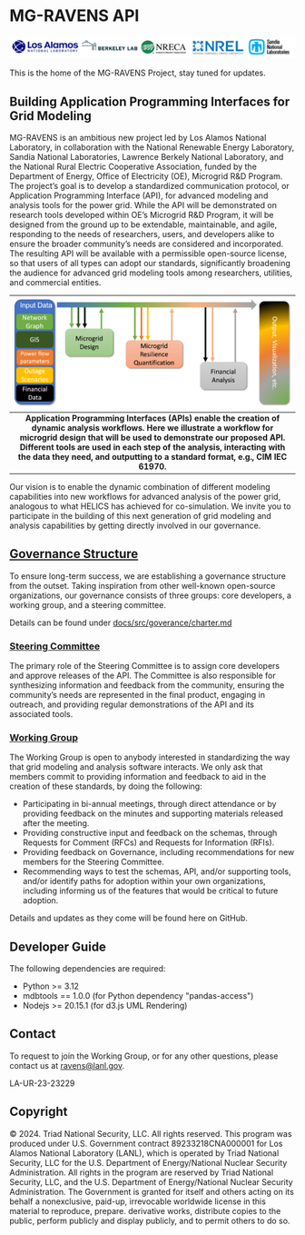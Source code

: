 # MG-RAVENS API

![lab-logos.png](docs/src/assets/lab-logos.png)

This is the home of the MG-RAVENS Project, stay tuned for updates.

## Building Application Programming Interfaces for Grid Modeling

MG-RAVENS is an ambitious new project led by Los Alamos National Laboratory, in collaboration with the National Renewable Energy Laboratory, Sandia National Laboratories, Lawrence Berkely National Laboratory, and the National Rural Electric Cooperative Association, funded by the Department of Energy, Office of Electricity (OE), Microgrid R&D Program.
The project’s goal is to develop a standardized communication protocol, or Application Programming Interface (API), for advanced modeling and analysis tools for the power grid. While the API will be demonstrated on research tools developed within OE’s Microgrid R&D Program, it will be designed from the ground up to be extendable, maintainable, and agile, responding to the needs of researchers, users, and developers alike to ensure the broader community’s needs are considered and incorporated. The resulting API will be available with a permissible open-source license, so that users of all types can adopt our standards, significantly broadening the audience for advanced grid modeling tools among researchers, utilities, and commercial entities.

|                                                                                                                                        ![RAVENS-Notional-Workflow.png](docs/src/assets/RAVENS-Notional-Workflow.png)                                                                                                                                         |
| :----------------------------------------------------------------------------------------------------------------------------------------------------------------------------------------------------------------------------------------------------------------------------------------------------------------------------------------------------------: |
| **Application Programming Interfaces (APIs) enable the creation of dynamic analysis workflows. Here we illustrate a workflow for microgrid design that will be used to demonstrate our proposed API. Different tools are used in each step of the analysis, interacting with the data they need, and outputting to a standard format, e.g., CIM IEC 61970.** |

Our vision is to enable the dynamic combination of different modeling capabilities into new workflows for advanced analysis of the power grid, analogous to what HELICS has achieved for co-simulation.
We invite you to participate in the building of this next generation of grid modeling and analysis capabilities by getting directly involved in our governance.

## [Governance Structure](docs/src/governance/charter.md)

To ensure long-term success, we are establishing a governance structure from the outset. Taking inspiration from other well-known open-source organizations, our governance consists of three groups: core developers, a working group, and a steering committee.

Details can be found under [docs/src/goverance/charter.md](docs/src/governance/charter.md)

### [Steering Committee](docs/src/governance/steering_committee.md)

The primary role of the Steering Committee is to assign core developers and approve releases of the API. The Committee is also responsible for synthesizing information and feedback from the community, ensuring the community’s needs are represented in the final product, engaging in outreach, and providing regular demonstrations of the API and its associated tools.

### [Working Group](docs/src/governance/working_group.md)

The Working Group is open to anybody interested in standardizing the way that grid modeling and analysis software interacts. We only ask that members commit to providing information and feedback to aid in the creation of these standards, by doing the following:

- Participating in bi-annual meetings, through direct attendance or by providing feedback on the minutes and supporting materials released after the meeting.
- Providing constructive input and feedback on the schemas, through Requests for Comment (RFCs) and Requests for Information (RFIs).
- Providing feedback on Governance, including recommendations for new members for the Steering Committee.
- Recommending ways to test the schemas, API, and/or supporting tools, and/or identify paths for adoption within your own organizations, including informing us of the features that would be critical to future adoption.

Details and updates as they come will be found here on GitHub.

## Developer Guide

The following dependencies are required:

- Python >= 3.12
- mdbtools == 1.0.0 (for Python dependency "pandas-access")
- Nodejs >= 20.15.1 (for d3.js UML Rendering)

## Contact

To request to join the Working Group, or for any other questions, please contact us at [ravens@lanl.gov](mailto:ravens@lanl.gov).

LA-UR-23-23229

## Copyright

© 2024. Triad National Security, LLC. All rights reserved.
This program was produced under U.S. Government contract 89233218CNA000001 for Los Alamos National Laboratory (LANL), which is operated by Triad National Security, LLC for the U.S. Department of Energy/National Nuclear Security Administration. All rights in the program are reserved by Triad National Security, LLC, and the U.S. Department of Energy/National Nuclear Security Administration. The Government is granted for itself and others acting on its behalf a nonexclusive, paid-up, irrevocable worldwide license in this material to reproduce, prepare. derivative works, distribute copies to the public, perform publicly and display publicly, and to permit others to do so.
